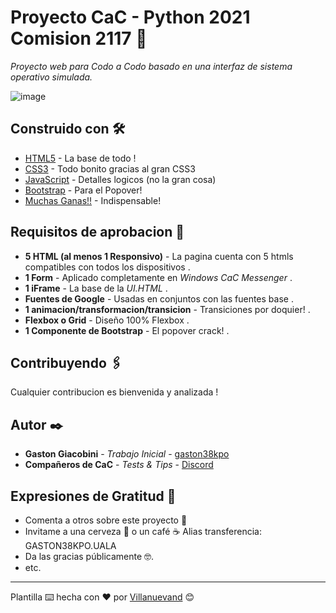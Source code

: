 # Proyecto CaC - Python 2021 Comision 2117 📖

_Proyecto web para Codo a Codo basado en una interfaz de sistema operativo simulada._

![image](https://user-images.githubusercontent.com/77559010/117723961-75e5e980-b1b9-11eb-8c3e-2028183cfa56.png)

## Construido con 🛠️

* [HTML5](https://lenguajehtml.com/) - La base de todo !
* [CSS3](https://lenguajecss.com/) - Todo bonito gracias al gran CSS3
* [JavaScript](https://lenguajejs.com/) - Detalles logicos (no la gran cosa)
* [Bootstrap](https://getbootstrap.com/) - Para el Popover!
* [Muchas Ganas!!](https://giphy.com/gifs/jean-claude-van-damme-dancing-FBzqZGthkW6KQ/fullscreen) - Indispensable!

## Requisitos de aprobacion 📌

* **5 HTML (al menos 1 Responsivo)** - La pagina cuenta con 5 htmls compatibles con todos los dispositivos .
* **1 Form** - Aplicado completamente en _Windows CaC Messenger_ .
* **1 iFrame** - La base de la _UI.HTML_ .
* **Fuentes de Google** - Usadas en conjuntos con las fuentes base .
* **1 animacion/transformacion/transicion** - Transiciones por doquier! .
* **Flexbox o Grid** - Diseño 100% Flexbox .
* **1 Componente de Bootstrap** - El popover crack! .

## Contribuyendo 🖇️

Cualquier contribucion es bienvenida y analizada !

## Autor ✒️

* **Gaston Giacobini** - *Trabajo Inicial* - [gaston38kpo](https://github.com/gaston38kpo)
* **Compañeros de CaC** - *Tests & Tips* - [Discord](https://discord.gg/sg27tehP7w)

## Expresiones de Gratitud 🎁

* Comenta a otros sobre este proyecto 📢
* Invitame a una cerveza 🍺 o un café ☕ Alias transferencia: GASTON38KPO.UALA
* Da las gracias públicamente 🤓.
* etc.



---------------------
Plantilla ⌨️ hecha con ❤️ por [Villanuevand](https://github.com/Villanuevand) 😊
